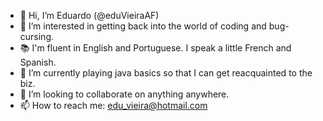 - 👋 Hi, I’m Eduardo (@eduVieiraAF)
- 👀 I’m interested in getting back into the world of coding and bug-cursing.
- 📚 I'm fluent in English and Portuguese. I speak a little French and Spanish.
- 🌱 I’m currently playing java basics so that I can get reacquainted to the biz.
- 🧩 I’m looking to collaborate on anything anywhere.
- 📫 How to reach me: edu_vieira@hotmail.com

<!---
eduVieiraAF/eduVieiraAF is a ✨ special ✨ repository because its `README.md` (this file) appears on your GitHub profile.
You can click the Preview link to take a look at your changes.
--->
